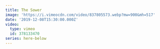```yaml
---
title: The Sower
image: 'https://i.vimeocdn.com/video/837805573.webp?mw=900&mh=517'
date: '2019-12-08T15:30:00.000Z'
video:
  type: vimeo
  id: 378133470
series: here-below
---
```


